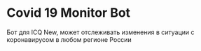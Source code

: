 <h1>Covid 19 Monitor Bot</h1>

<p>Бот для ICQ New, может отслеживать изменения в ситуации с коронавирусом в любом регионе России</p>